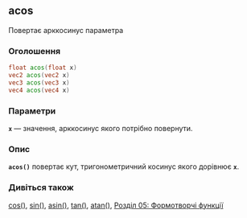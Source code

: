 ## acos
Повертає арккосинус параметра

### Оголошення
```glsl
float acos(float x)  
vec2 acos(vec2 x)  
vec3 acos(vec3 x)  
vec4 acos(vec4 x)
```

### Параметри
**```x```** — значення, арккосинус якого потрібно повернути.

### Опис
**```acos()```** повертає кут, тригонометричний косинус якого дорівнює **`x`**.

<div class="simpleFunction" data="y = acos(x);"></div>

### Дивіться також
[cos()](/glossary/?lan=ua&search=cos), [sin()](/glossary/?lan=ua&search=sin), [asin()](/glossary/?lan=ua&search=asin), [tan()](/glossary/?lan=ua&search=tan), [atan()](/glossary/?lan=ua&search=atan), [Розділ 05: Формотворчі функції](/05/?lan=ua)
